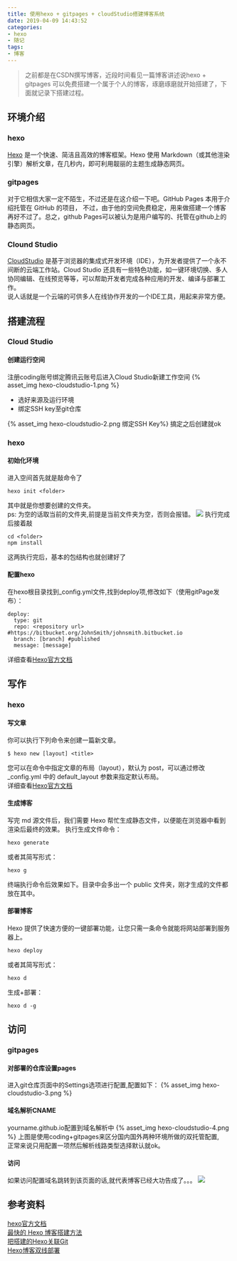 ```yaml
---
title: 使用hexo + gitpages + cloudStudio搭建博客系统
date: 2019-04-09 14:43:52
categories: 
- hexo
- 随记
tags: 
- 博客
---
```

>之前都是在CSDN撰写博客，近段时间看见一篇博客讲述说hexo + gitpages 可以免费搭建一个属于个人的博客，琢磨琢磨就开始搭建了，下面就记录下搭建过程。
<!-- more -->

## 环境介绍
### hexo
[Hexo](https://hexo.io/zh-cn/docs/) 是一个快速、简洁且高效的博客框架。Hexo 使用 Markdown（或其他渲染引擎）解析文章，在几秒内，即可利用靓丽的主题生成静态网页。  
  

### gitpages
对于它相信大家一定不陌生，不过还是在这介绍一下吧。GitHub Pages 本用于介绍托管在 GitHub 的项目， 不过，由于他的空间免费稳定，用来做搭建一个博客再好不过了。总之，github Pages可以被认为是用户编写的、托管在github上的静态网页。  
  
    

### Clound Studio
[CloudStudio](https://dev.tencent.com/help/doc/cloud-studio) 是基于浏览器的集成式开发环境（IDE），为开发者提供了一个永不间断的云端工作站。Cloud Studio 还具有一些特色功能，如一键环境切换、多人协同编辑、在线预览等等，可以帮助开发者完成各种应用的开发、编译与部署工作。   
说人话就是一个云端的可供多人在线协作开发的一个IDE工具，用起来非常方便。  

## 搭建流程
### Cloud Studio
#### 创建运行空间
注册coding账号绑定腾讯云账号后进入Cloud Studio新建工作空间
{% asset_img hexo-cloudstudio-1.png %}  

+ 选好来源及运行环境 
+ 绑定SSH key至git仓库  

{% asset_img hexo-cloudstudio-2.png 绑定SSH Key%}
搞定之后创建就ok
### hexo
#### 初始化环境
进入空间首先就是敲命令了
```
hexo init <folder>
```
其中<folder>就是你想要创建的文件夹。  
ps: <folder> 为空的话取当前的文件夹,前提是当前文件夹为空，否则会报错。
![](https://dn-coding-net-production-pp.codehub.cn/eeff1c31-1770-4045-9f3e-7924d361dade.jpg ) 
执行完成后接着敲
```
cd <folder>
npm install
```
这两执行完后，基本的包结构也就创建好了
#### 配置hexo 
在hexo根目录找到_config.yml文件,找到deploy项,修改如下（使用gitPage发布）：
```
deploy:
  type: git
  repo: <repository url> #https://bitbucket.org/JohnSmith/johnsmith.bitbucket.io
  branch: [branch] #published
  message: [message]
```
详细查看[Hexo官方文档](https://hexo.io/zh-cn/docs/deployment)
  

## 写作  

### hexo
#### 写文章
你可以执行下列命令来创建一篇新文章。
```
$ hexo new [layout] <title>
```
您可以在命令中指定文章的布局（layout），默认为 post，可以通过修改 _config.yml 中的 default_layout 参数来指定默认布局。  
详细查看[Hexo官方文档](https://hexo.io/zh-cn/docs/writing)
  
#### 生成博客
写完 md 源文件后，我们需要 Hexo 帮忙生成静态文件，以便能在浏览器中看到渲染后最终的效果。
执行生成文件命令：
```
hexo generate
```
或者其简写形式：
```
hexo g
```
终端执行命令后效果如下。目录中会多出一个 public 文件夹，刚才生成的文件都放在其中。  

#### 部署博客
Hexo 提供了快速方便的一键部署功能，让您只需一条命令就能将网站部署到服务器上。
```
hexo deploy
```
或者其简写形式：
```
hexo d
```
生成+部署：
```
hexo d -g
```

## 访问
### gitpages  

#### 对部署的仓库设置pages
进入git仓库页面中的Settings选项进行配置,配置如下：
{% asset_img hexo-cloudstudio-3.png %}
#### 域名解析CNAME
yourname.github.io配置到域名解析中
{% asset_img hexo-cloudstudio-4.png %}
上图是使用coding+gitpages来区分国内国外两种环境所做的双托管配置,  
正常来说只用配置一项然后解析线路类型选择默认就ok。
#### 访问
如果访问配置域名跳转到该页面的话,就代表博客已经大功告成了。。。
![](https://dn-coding-net-production-pp.codehub.cn/cc04c804-9fec-44f8-89fe-c64604eb1351.jpg)


  

## 参考资料
[hexo官方文档](https://hexo.io/zh-cn/)  
[最快的 Hexo 博客搭建方法](https://blog.coding.net/blog/CS-Hexo)  
[把搭建的Hexo关联Git](https://www.jianshu.com/p/330e0ae1ebd7)  
[Hexo博客双线部署](https://www.jianshu.com/p/f4fa869a6cc7)

